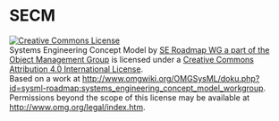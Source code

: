 # SECM

<a rel="license" href="http://creativecommons.org/licenses/by/4.0/"><img alt="Creative Commons License" style="border-width:0" src="https://i.creativecommons.org/l/by/4.0/88x31.png" /></a><br /><span xmlns:dct="http://purl.org/dc/terms/" property="dct:title">Systems Engineering Concept Model</span> by <a xmlns:cc="http://creativecommons.org/ns#" href="http://www.omg.org/" property="cc:attributionName" rel="cc:attributionURL">SE Roadmap WG a part of the Object Management Group</a> is licensed under a <a rel="license" href="http://creativecommons.org/licenses/by/4.0/">Creative Commons Attribution 4.0 International License</a>.<br />Based on a work at <a xmlns:dct="http://purl.org/dc/terms/" href="http://www.omgwiki.org/OMGSysML/doku.php?id=sysml-roadmap:systems_engineering_concept_model_workgroup" rel="dct:source">http://www.omgwiki.org/OMGSysML/doku.php?id=sysml-roadmap:systems_engineering_concept_model_workgroup</a>.<br />Permissions beyond the scope of this license may be available at <a xmlns:cc="http://creativecommons.org/ns#" href="http://www.omg.org/legal/index.htm" rel="cc:morePermissions">http://www.omg.org/legal/index.htm</a>.
